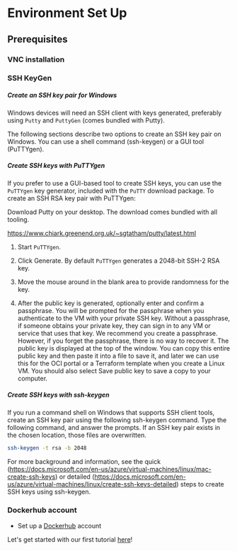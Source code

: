 # Environment Set Up

## Prerequisites

### VNC installation

### SSH KeyGen

##### Create an SSH key pair for Windows

Windows devices will need an SSH client with keys generated, preferably using `Putty` and `PuttyGen` (comes bundled with Putty).

The following sections describe two options to create an SSH key pair on Windows. You can use a shell command (ssh-keygen) or a GUI tool (PuTTYgen).


##### Create SSH keys with PuTTYgen


If you prefer to use a GUI-based tool to create SSH keys, you can use the `PuTTYgen` key generator, included with the `PuTTY` download package. To create an SSH RSA key pair with PuTTYgen:

Download Putty on your desktop. The download comes bundled with all tooling.

https://www.chiark.greenend.org.uk/~sgtatham/putty/latest.html

1. Start `PuTTYgen`.

2. Click Generate. By default `PuTTYgen` generates a 2048-bit SSH-2 RSA key.

3. Move the mouse around in the blank area to provide randomness for the key.

4. After the public key is generated, optionally enter and confirm a passphrase. You will be prompted for the passphrase when you authenticate to the VM with your private SSH key. Without a passphrase, if someone obtains your private key, they can sign in to any VM or service that uses that key. We recommend you create a passphrase. However, if you forget the passphrase, there is no way to recover it. The public key is displayed at the top of the window. You can copy this entire public key and then paste it into a file to save it, and later we can use this for the OCI portal or a Terraform template when you create a Linux VM. You should also select Save public key to save a copy to your computer.


##### Create SSH keys with ssh-keygen

If you run a command shell on Windows that supports SSH client tools, create an SSH key pair using the following ssh-keygen command. Type the following command, and answer the prompts. If an SSH key pair exists in the chosen location, those files are overwritten.

```bash
ssh-keygen -t rsa -b 2048
```

For more background and information, see the quick (https://docs.microsoft.com/en-us/azure/virtual-machines/linux/mac-create-ssh-keys) or detailed (https://docs.microsoft.com/en-us/azure/virtual-machines/linux/create-ssh-keys-detailed) steps to create SSH keys using ssh-keygen.

### Dockerhub account
- Set up a [Dockerhub](https://hub.docker.com/) account



Let's get started with our first tutorial [here](BusyboxDemo.md)! 
